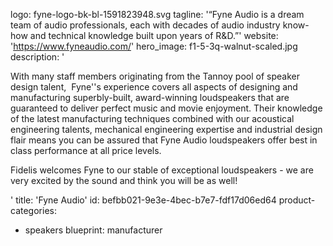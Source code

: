 logo: fyne-logo-bk-bl-1591823948.svg
tagline: '“Fyne Audio is a dream team of audio professionals, each with decades of audio industry know-how and technical knowledge built upon years of R&D.”'
website: 'https://www.fyneaudio.com/'
hero_image: f1-5-3q-walnut-scaled.jpg
description: '<p>With many staff members originating from the Tannoy pool of speaker design talent,&nbsp; Fyne''s experience covers all aspects of designing and manufacturing superbly-built, award-winning loudspeakers that are guaranteed to deliver perfect music and movie enjoyment. Their knowledge of the latest manufacturing techniques combined with our acoustical engineering talents, mechanical engineering expertise and industrial design flair means you can be assured that Fyne Audio loudspeakers offer best in class performance at all price levels.&nbsp;&nbsp;</p><p>Fidelis welcomes Fyne to our stable of exceptional loudspeakers - we are very excited by the sound and think you will be as well!</p>'
title: 'Fyne Audio'
id: befbb021-9e3e-4bec-b7e7-fdf17d06ed64
product-categories:
  - speakers
blueprint: manufacturer
